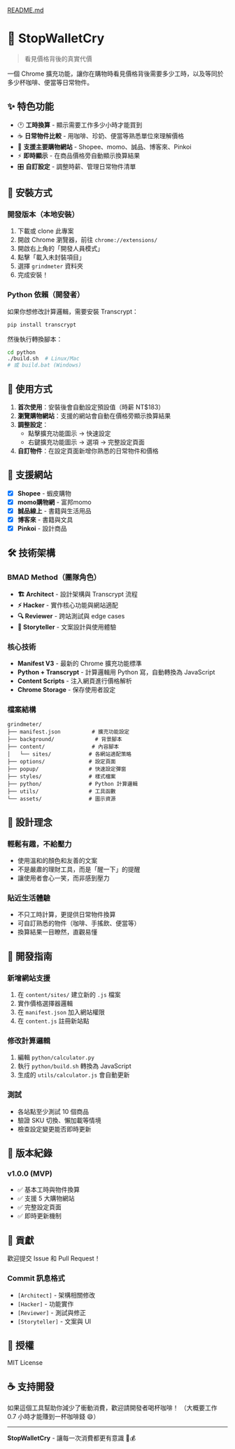 [README.md](https://github.com/user-attachments/files/22757100/README.md)
# 🛑 StopWalletCry

> 看見價格背後的真實代價

一個 Chrome 擴充功能，讓你在購物時看見價格背後需要多少工時，以及等同於多少杯咖啡、便當等日常物件。

## ✨ 特色功能

- 🕐 **工時換算** - 顯示需要工作多少小時才能買到
- ☕ **日常物件比較** - 用咖啡、珍奶、便當等熟悉單位來理解價格
- 🎯 **支援主要購物網站** - Shopee、momo、誠品、博客來、Pinkoi
- ⚡ **即時顯示** - 在商品價格旁自動顯示換算結果
- 🎛️ **自訂設定** - 調整時薪、管理日常物件清單

## 🚀 安裝方式

### 開發版本（本地安裝）

1. 下載或 clone 此專案
2. 開啟 Chrome 瀏覽器，前往 `chrome://extensions/`
3. 開啟右上角的「開發人員模式」
4. 點擊「載入未封裝項目」
5. 選擇 `grindmeter` 資料夾
6. 完成安裝！

### Python 依賴（開發者）

如果你想修改計算邏輯，需要安裝 Transcrypt：

```bash
pip install transcrypt
```

然後執行轉換腳本：

```bash
cd python
./build.sh  # Linux/Mac
# 或 build.bat (Windows)
```

## 📖 使用方式

1. **首次使用**：安裝後會自動設定預設值（時薪 NT$183）
2. **瀏覽購物網站**：支援的網站會自動在價格旁顯示換算結果
3. **調整設定**：
   - 點擊擴充功能圖示 → 快速設定
   - 右鍵擴充功能圖示 → 選項 → 完整設定頁面
4. **自訂物件**：在設定頁面新增你熟悉的日常物件和價格

## 🎯 支援網站

- [x] **Shopee** - 蝦皮購物
- [x] **momo購物網** - 富邦momo
- [x] **誠品線上** - 書籍與生活用品
- [x] **博客來** - 書籍與文具
- [x] **Pinkoi** - 設計商品

## 🛠️ 技術架構

### BMAD Method（團隊角色）

- **🏗️ Architect** - 設計架構與 Transcrypt 流程
- **⚡ Hacker** - 實作核心功能與網站適配
- **🔍 Reviewer** - 跨站測試與 edge cases
- **📝 Storyteller** - 文案設計與使用體驗

### 核心技術

- **Manifest V3** - 最新的 Chrome 擴充功能標準
- **Python + Transcrypt** - 計算邏輯用 Python 寫，自動轉換為 JavaScript
- **Content Scripts** - 注入網頁進行價格解析
- **Chrome Storage** - 保存使用者設定

### 檔案結構

```
grindmeter/
├── manifest.json          # 擴充功能設定
├── background/             # 背景腳本
├── content/               # 內容腳本
│   └── sites/            # 各網站適配策略
├── options/              # 設定頁面
├── popup/                # 快速設定彈窗
├── styles/               # 樣式檔案
├── python/               # Python 計算邏輯
├── utils/                # 工具函數
└── assets/               # 圖示資源
```

## 🎨 設計理念

### 輕鬆有趣，不給壓力

- 使用溫和的顏色和友善的文案
- 不是嚴肅的理財工具，而是「醒一下」的提醒
- 讓使用者會心一笑，而非感到壓力

### 貼近生活體驗

- 不只工時計算，更提供日常物件換算
- 可自訂熟悉的物件（咖啡、手搖飲、便當等）
- 換算結果一目瞭然，直觀易懂

## 🔧 開發指南

### 新增網站支援

1. 在 `content/sites/` 建立新的 `.js` 檔案
2. 實作價格選擇器邏輯
3. 在 `manifest.json` 加入網站權限
4. 在 `content.js` 註冊新站點

### 修改計算邏輯

1. 編輯 `python/calculator.py`
2. 執行 `python/build.sh` 轉換為 JavaScript
3. 生成的 `utils/calculator.js` 會自動更新

### 測試

- 各站點至少測試 10 個商品
- 驗證 SKU 切換、懶加載等情境
- 檢查設定變更能否即時更新

## 📝 版本紀錄

### v1.0.0 (MVP)
- ✅ 基本工時與物件換算
- ✅ 支援 5 大購物網站
- ✅ 完整設定頁面
- ✅ 即時更新機制

## 🤝 貢獻

歡迎提交 Issue 和 Pull Request！

### Commit 訊息格式
- `[Architect]` - 架構相關修改
- `[Hacker]` - 功能實作
- `[Reviewer]` - 測試與修正
- `[Storyteller]` - 文案與 UI

## 📄 授權

MIT License

## ☕ 支持開發

如果這個工具幫助你減少了衝動消費，歡迎請開發者喝杯咖啡！
（大概要工作 0.7 小時才能賺到一杯咖啡錢 😄）

---

**StopWalletCry** - 讓每一次消費都更有意識 🛑💰
